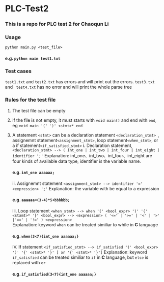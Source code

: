 # PLC-Test2

### This is a repo for PLC test 2 for Chaoqun Li

### Usage
``python main.py <test_file>``
#### e.g. ``python main test1.txt``
### Test cases
``test1.txt`` and ``test2.txt`` has errors and will print out the errors.
``test3.txt`` and `` test4.txt`` has no error and will print the whole parse tree
### Rules for the test file
1. The test file can be empty
2. if the file is not empty, it must starts with ``void main()`` and end with ``end``, eg ``void main '(' ')' <stmt>* end``
3. A statement ``<stmt>`` can be a declaration statement ``<declaration_stmt> ``, assignemnt statement``<assignment_stmt>``, loop statement``<when_stmt>``, or a if statement``<if_satisfied_stmt>``
	i. Declaration statement, 
		``<declaration_stmt> --> ( int_one | int_two | int_four | int_eight ) identifier ';'``
		Explanation: int_one、int_two、int_four、int_eight are four kinds of available data type, identifier is the variable name.
		
	#### e.g. ``int_one aaaaaa;``
	ii. Assignemnt statement
	``<assignment_stmt> --> identifier '=' <expression> ';'``
	Explanation: the variable with be equal to a expression
	#### e.g. ``aaaaaa=(3-4)*5+bbbbbb;``
	iii. Loop statement
	``<when_stmt> --> when '(' <bool_expr> ')' '{' <stamt>* '}'
<bool_expr> --> <expression> ( '<=' | '>=' | '<' | '>' |'==' | '!=' ) <expression>``	
Explanation: keyword ``when`` can be treated similiar to while in **C**  language
	#### e.g. ``when(3<7){int_one aaaaaa;}``
	iV. If statement
	``<if_satisfied_stmt> --> if_satisfied '(' <bool_expr> ')' '{' <stmt>* '}' [ or '{' <stmt>* '}']``
	Explanation: keyword ``if_satisfied`` 	 can be treated similiar to ``if`` in **C** language, but ``else`` is replaced with ``or`` 
	#### e.g. ``if_satisfied(3<7){int_one aaaaaa;}``